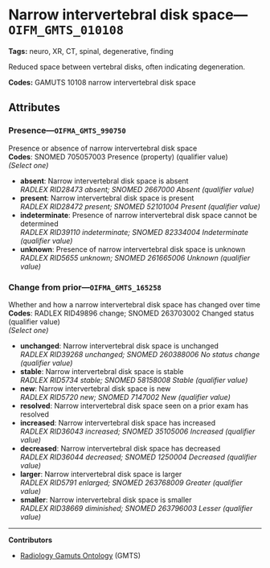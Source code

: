 # Narrow intervertebral disk space—`OIFM_GMTS_010108`

**Tags:** neuro, XR, CT, spinal, degenerative, finding

Reduced space between vertebral disks, often indicating degeneration.

**Codes:** GAMUTS 10108 narrow intervertebral disk space

## Attributes

### Presence—`OIFMA_GMTS_990750`

Presence or absence of narrow intervertebral disk space  
**Codes**: SNOMED 705057003 Presence (property) (qualifier value)  
*(Select one)*

- **absent**: Narrow intervertebral disk space is absent  
_RADLEX RID28473 absent; SNOMED 2667000 Absent (qualifier value)_
- **present**: Narrow intervertebral disk space is present  
_RADLEX RID28472 present; SNOMED 52101004 Present (qualifier value)_
- **indeterminate**: Presence of narrow intervertebral disk space cannot be determined  
_RADLEX RID39110 indeterminate; SNOMED 82334004 Indeterminate (qualifier value)_
- **unknown**: Presence of narrow intervertebral disk space is unknown  
_RADLEX RID5655 unknown; SNOMED 261665006 Unknown (qualifier value)_

### Change from prior—`OIFMA_GMTS_165258`

Whether and how a narrow intervertebral disk space has changed over time  
**Codes**: RADLEX RID49896 change; SNOMED 263703002 Changed status (qualifier value)  
*(Select one)*

- **unchanged**: Narrow intervertebral disk space is unchanged  
_RADLEX RID39268 unchanged; SNOMED 260388006 No status change (qualifier value)_
- **stable**: Narrow intervertebral disk space is stable  
_RADLEX RID5734 stable; SNOMED 58158008 Stable (qualifier value)_
- **new**: Narrow intervertebral disk space is new  
_RADLEX RID5720 new; SNOMED 7147002 New (qualifier value)_
- **resolved**: Narrow intervertebral disk space seen on a prior exam has resolved  
- **increased**: Narrow intervertebral disk space has increased  
_RADLEX RID36043 increased; SNOMED 35105006 Increased (qualifier value)_
- **decreased**: Narrow intervertebral disk space has decreased  
_RADLEX RID36044 decreased; SNOMED 1250004 Decreased (qualifier value)_
- **larger**: Narrow intervertebral disk space is larger  
_RADLEX RID5791 enlarged; SNOMED 263768009 Greater (qualifier value)_
- **smaller**: Narrow intervertebral disk space is smaller  
_RADLEX RID38669 diminished; SNOMED 263796003 Lesser (qualifier value)_

---

**Contributors**

- [Radiology Gamuts Ontology](https://gamuts.net/) (GMTS)